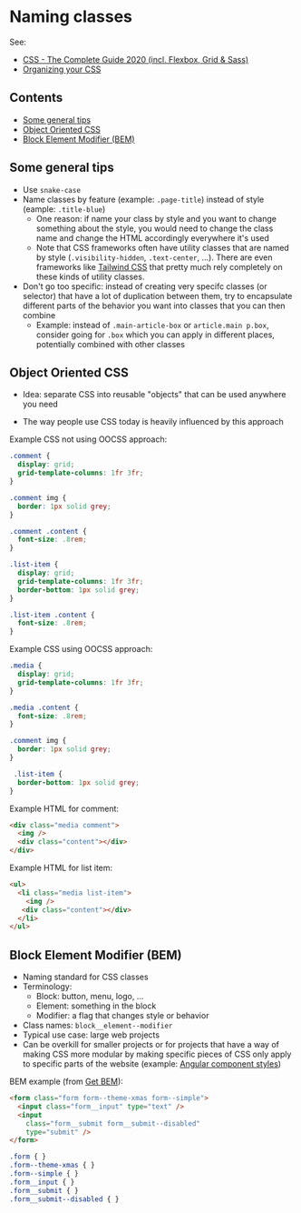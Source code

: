 # Naming classes

See:

-   [CSS - The Complete Guide 2020 (incl. Flexbox, Grid & Sass)](https://www.udemy.com/course/css-the-complete-guide-incl-flexbox-grid-sass/)
-   [Organizing your CSS](https://developer.mozilla.org/en-US/docs/Learn/CSS/Building_blocks/Organizing)

## Contents

-   [Some general tips](#some-general-tips)
-   [Object Oriented CSS](#object-oriented-css)
-   [Block Element Modifier (BEM)](#block-element-modifier-bem)

## Some general tips

-   Use `snake-case`
-   Name classes by feature (example: `.page-title`) instead of style (eample: `.title-blue`)
    -   One reason: if name your class by style and you want to change something about the style, you would need to change the class name and change the HTML accordingly everywhere it's used
    -   Note that CSS frameworks often have utility classes that are named by style (`.visibility-hidden`, `.text-center`, ...). There are even frameworks like [Tailwind CSS](https://tailwindcss.com/) that pretty much rely completely on these kinds of utility classes.
-   Don't go too specific: instead of creating very specifc classes (or selector) that have a lot of duplication between them, try to encapsulate different parts of the behavior you want into classes that you can then combine
    -   Example: instead of `.main-article-box` or `article.main p.box`, consider going for `.box` which you can apply in different places, potentially combined with other classes

## Object Oriented CSS

-   Idea: separate CSS into reusable "objects" that can be used anywhere you need

-   The way people use CSS today is heavily influenced by this approach

Example CSS not using OOCSS approach:

```css
.comment {
  display: grid;
  grid-template-columns: 1fr 3fr;
}

.comment img {
  border: 1px solid grey;
}

.comment .content {
  font-size: .8rem;
}

.list-item {
  display: grid;
  grid-template-columns: 1fr 3fr;
  border-bottom: 1px solid grey;
}

.list-item .content {
  font-size: .8rem;
}
```

Example CSS using OOCSS approach:

```css
.media {
  display: grid;
  grid-template-columns: 1fr 3fr;
}

.media .content {
  font-size: .8rem;
}

.comment img {
  border: 1px solid grey;
}

 .list-item {
  border-bottom: 1px solid grey;
} 
```

Example HTML for comment:

```html
<div class="media comment">
  <img />
  <div class="content"></div>
</div>
```

Example HTML for list item:

```html
<ul>
  <li class="media list-item">
    <img />
   <div class="content"></div>
  </li>
</ul>
```

## Block Element Modifier (BEM)

-   Naming standard for CSS classes
-   Terminology:
    -   Block: button, menu, logo, ...
    -   Element: something in the block
    -   Modifier: a flag that changes style or behavior
-   Class names: `block__element--modifier`
-   Typical use case: large web projects
-   Can be overkill for smaller projects or for projects that have a way of making CSS more modular by making specific pieces of CSS only apply to specific parts of the website (example: [Angular component styles](https://angular.io/guide/component-styles))

BEM example (from [Get BEM](http://getbem.com/naming/)):

```html
<form class="form form--theme-xmas form--simple">
  <input class="form__input" type="text" />
  <input
    class="form__submit form__submit--disabled"
    type="submit" />
</form>
```

```css
.form { }
.form--theme-xmas { }
.form--simple { }
.form__input { }
.form__submit { }
.form__submit--disabled { }
```
